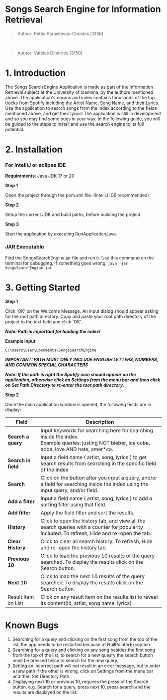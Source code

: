 # Songs Search Engine for Information Retrieval

> Author: Pettis Paraskevas-Christos [3136]
<br>

> Author: Vafeias Dimitrios [3150]

# 1. Introduction

The Songs Search Engine Application is made as part of the Information Retrieval subject at the University of Ioannina, by the authors mentioned above. The application's corpus and index contains thousands of the top tracks from Spotify including the Artist Name, Song Name, and their Lyrics. Use the application to search songs from the index according to the fields mentioned above, and get their lyrics! The application is still in development and so you may find some bugs in your way. In the following guide, you will be guided to the steps to install and use the search engine to its full potential.

# 2. Installation

### For IntelliJ or eclipse IDE

**Requirements**: Java JDK 17 or 20

**Step 1**

Open the project through the pom.xml file. (IntelliJ IDE recommended)

**Step 2**

Setup the correct JDK and build paths, before building the project.

**Step 3**

Start the application by executing RunApplication.java.

### JAR Executable

Find the SongsSearchEngine.jar file and run it.
Use this command on the terminal for debugging, if something goes wrong.
`java -jar SongsSearchEngine.jar`


# 3. Getting Started

**Step 1**

Click 'OK' on the Welcome Message. An input dialog should appear asking for the root path directory.
Copy and paste your root path directory of the project to the text field and click 'OK'.

***Note: Path is important for loading the index!***

**Example Input**:

`C:\Users\user\Documents\SongsSearchEngine`

***IMPORTANT: PATH MUST ONLY INCLUDE ENGLISH LETTERS, NUMBERS, AND COMMON SPECIAL CHARACTERS***

***Note: If the path is right the Spotify icon should appear on the application, otherwise click on Settings from the menu bar and then click on Set Path Directory to re-enter the root path directory.***

**Step 2**

Once the main application window is opened, the following fields are in display:

| **Field**           | **Description**                                                                                                                                   |
| ------------------- | ------------------------------------------------------------------------------------------------------------------------------------------------- |
| **Search a query**  | Input keywords for searching here for searching inside the index.<br>Example queries: justing NOT bieber, ice cube, abba, love AND hate, amer*ca. |
| **Search in field** | Input a field name ( artist, song, lyrics ) to get search results from searching in the specific field of the index.                              |
| **Search**          | Click on the button after you input a query, and/or a field for searching inside the index using the input query, and/or field.                   |
| **Add a filter**    | Input a field name ( artist, song, lyrics ) to add a sorting filter using that field.                                                             |
| **Add filter**      | Apply the field filter and sort the results.                                                                                                      |
| **History**         | Click to open the history tab, and view all the search queries with a counter for popularity included. To refresh, Hide and re-open the tab.      |
| **Clear History**   | Click to clear all search history. To refresh, Hide and re-open the history tab.                                                                  |
| **Previous 10**     | Click to load the previous 10 results of the query searched. To display the results click on the Search button.                                   |
| **Next 10**         | Click to load the next 10 results of the query searched. To display the results click on the Search button.                                       |
| Result Item on List | Click on any result item on the results list to reveal its content(id, artist, song name, lyrics)


# Known Bugs

1. Searching for a query and clicking on the first song from the top of the list, the app needs to be restarted because of NullPointerException.
2. Searching for a query and clicking on any song besides the first song from the top of the list, to search for a new quesry the search button must be pressed twice to search for the new query.
3. Setting an incorrect path will not result in an error message, but to enter a new path if the other is wrong, click on Settings from the menu bar and then Set Directory Path.
4. Displaying next 10 or previous 10, requires the press of the Search button. e.g. Search for a query, press next 10, press search and the results are displayed on the list.
